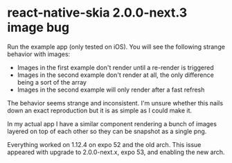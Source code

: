 # react-native-skia 2.0.0-next.3 image bug

Run the example app (only tested on iOS). You will see the following strange behavior with images:

* Images in the first example don't render until a re-render is triggered
* Images in the second example don't render at all, the only difference being a sort of the array
* Images in the second example will only render after a fast refresh

The behavior seems strange and inconsistent. I'm unsure whether this nails down an exact reproduction but it is as simple as I could make it.

In my actual app I have a similar component rendering a bunch of images layered on top of each other so they can be snapshot as a single png.

Everything worked on 1.12.4 on expo 52 and the old arch. This issue appeared with upgrade to 2.0.0-next.x, expo 53, and enabling the new arch.
